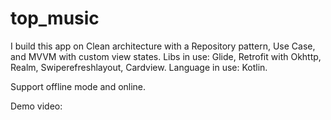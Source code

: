 # top_music

I build this app on Clean architecture with a Repository pattern, Use Case, and MVVM with custom view states. Libs in use: Glide, Retrofit with Okhttp, Realm, Swiperefreshlayout, Cardview. Language in use: Kotlin.

Support offline mode and online.

Demo video:
